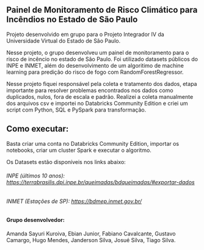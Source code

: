 ## Painel de Monitoramento de Risco Climático para Incêndios no Estado de São Paulo

Projeto desenvolvido em grupo para o Projeto Integrador IV da Universidade Virtual do Estado de São Paulo. 

Nesse projeto, o grupo desenvolveu um painel de monitoramento para o risco de incêncio no estado de São Paulo. Foi utilizado datasets públicos do INPE e INMET, além do desenvolvimento de um algoritimo de machine learning para predição do risco de fogo com RandomForestRegressor.

Nesse projeto fiquei responsável pela coleta e tratamento dos dados, etapa importante para resolver problemas encontrados nos dados como duplicados, nulos, fora de escala e padrão. Realizei a coleta manualmente dos arquivos csv e importei no Databricks Community Edition e criei um script com Python, SQL e PySpark para transformação.

## Como executar:

Basta criar uma conta no Databricks Community Edition, importar os notebooks, criar um cluster Spark e executar o algoritmo.

Os Datasets estão disponíveis nos links abaixo:

###### INPE (últimos 10 anos): https://terrabrasilis.dpi.inpe.br/queimadas/bdqueimadas/#exportar-dados
###### INMET (Estações de SP): https://bdmep.inmet.gov.br/

#### Grupo desenvolvedor:

Amanda Sayuri Kuroiva,
Ebian Junior,
Fabiano Cavalcante,
Gustavo Camargo,
Hugo Mendes,
Janderson Silva,
Josué Silva,
Tiago Silva.

